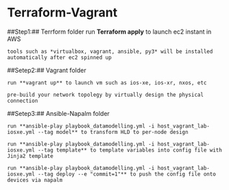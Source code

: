 # Terraform-Vagrant

##Step1:##
 Terrform folder 
     run **Terraform apply** to launch ec2 instant in AWS
    
    tools such as *virtualbox, vagrant, ansible, py3* will be installed automatically after ec2 spinned up
 
##Setep2:##
 Vagrant folder 
 
    run **vagrant up** to launch vm such as ios-xe, ios-xr, nxos, etc
    
    pre-build your network topolegy by virtually design the physical connection
 
##Setep3:##
 Ansible-Napalm folder 
 
    run **ansible-play playbook_datamodelling.yml -i host_vagrant_lab-iosxe.yml --tag model** to transform HLD to per-node design
    
    run **ansible-play playbook_datamodelling.yml -i host_vagrant_lab-iosxe.yml --tag template** to template variables into config file with Jinja2 template
    
    run **ansible-play playbook_datamodelling.yml -i host_vagrant_lab-iosxe.yml --tag deploy --e "commit=1"** to push the config file onto devices via napalm
 
 
